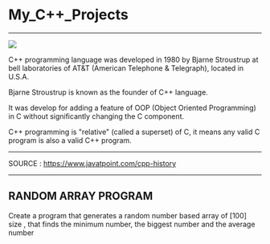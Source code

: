 # My_C++_Projects
-------------------------
![](https://th.bing.com/th/id/Rab69e85c1a89fef82f4fe5e87bd9da33?rik=dsuoqWvxOp%2f6BQ&pid=ImgRaw)


C++ programming language was developed in 1980 by Bjarne Stroustrup at bell laboratories of AT&T (American Telephone & Telegraph), located in U.S.A.

Bjarne Stroustrup is known as the founder of C++ language.

It was develop for adding a feature of OOP (Object Oriented Programming) in C without significantly changing the C component.

C++ programming is "relative" (called a superset) of C, it means any valid C program is also a valid C++ program.

---



SOURCE : https://www.javatpoint.com/cpp-history

-----------------------------------------------------------------------------------------------------------------------------------------------------------------------------------
RANDOM ARRAY PROGRAM
-----------------------------------------------------------------------------------------------------------------------------------------------------------------------------------

Create a program that generates a random number based array of [100] size , that finds the minimum number, the biggest number and the average number

